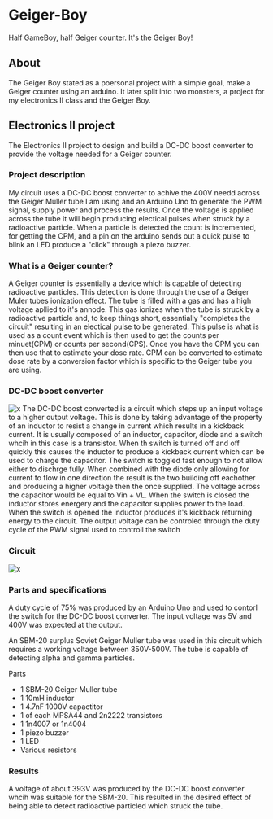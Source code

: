# Geiger-Boy
Half GameBoy, half Geiger counter. It's the Geiger Boy!

## About
The Geiger Boy stated as a poersonal project with a simple goal, make a Geiger counter using an arduino. It later split into two monsters, a project for my electronics II class and the Geiger Boy. 

## Electronics II project
The Electronics II project to design and build a DC-DC boost converter to provide the voltage needed for a Geiger counter. 

### Project description
My circuit uses a DC-DC boost converter to achive the 400V needd across the Geiger Muller tube I am using and an Arduino Uno to generate the PWM signal, supply power and process the results. Once the voltage is applied across the tube it will begin producing electical pulses when struck by a radioactive particle. When a particle is detected the count is incremented, for getting the CPM, and a pin on the arduino sends out a quick pulse to blink an LED produce a "click" through a piezo buzzer.

### What is a Geiger counter?
A Geiger counter is essentially a device which is capable of detecting radioactive particles. This detection is done through the use of a Geiger Muler tubes ionization effect. The tube is filled with a gas and has a high voltage apllied to it's annode. This gas ionizes when the tube is struck by a radioactive particle and, to keep things short, essentially "completes the circuit" resulting in an electical pulse to be generated. This pulse is what is used as a count event which is then used to get the counts per minuet(CPM) or counts per second(CPS). Once you have the CPM you can then use that to estimate your dose rate. CPM can be converted to estimate dose rate by a conversion factor which is specific to the Geiger tube you are using.

### DC-DC boost converter
![x](http://www.learnabout-electronics.org/PSU/images/boost-converter-basic-cct.gif)
The DC-DC boost converted is a circuit which steps up an input voltage to a higher output voltage. This is done by taking advantage of the property of an inductor to resist a change in current which results in a kickback current. It is usually composed of an inductor, capacitor, diode and a switch whcih in this case is a transistor. When th switch is turned off and off quickly this causes the inductor to produce a kickback current which can be used to charge the capacitor. The switch is toggled fast enough to not allow either to dischrge fully. When combined with the diode only allowing for current to flow in one direction the result is the two building off eachother and producing a higher voltage then the once supplied. The voltage across the capacitor would be equal to Vin + VL. When the switch is closed the inductor stores energery and the capacitor supplies power to the load. When the switch is opened the inductor produces it's kickback returning energy to the circuit. The output voltage can be controled through the duty cycle of the PWM signal used to controll the switch

### Circuit
![x](https://i.imgur.com/jqXMIok.png)

### Parts and specifications
A duty cycle of 75% was produced by an Arduino Uno and used to contorl the switch for the DC-DC boost converter. The input voltage was 5V and 400V was expected at the output. 

An SBM-20 surplus Soviet Geiger Muller tube was used in this circuit which requires a working voltage between 350V-500V. The tube is capable of detecting alpha and gamma particles.

Parts
- 1 SBM-20 Geiger Muller tube
- 1 10mH inductor 
- 1 4.7nF 1000V capactitor
- 1 of each MPSA44 and 2n2222 transistors
- 1  1n4007 or 1n4004
- 1 piezo buzzer
- 1 LED
- Various resistors

### Results
A voltage of about 393V was produced by the DC-DC boost converter whcih was suitable for the SBM-20. This resulted in the desired effect of being able to detect radioactive particled which struck the tube. 

